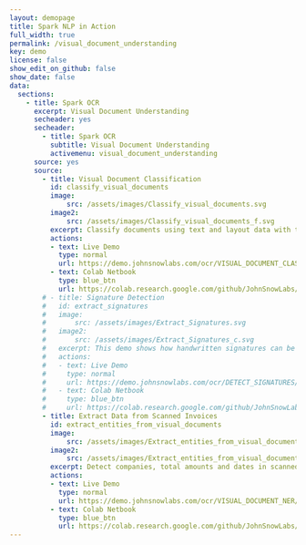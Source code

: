 ```yaml
---
layout: demopage
title: Spark NLP in Action
full_width: true
permalink: /visual_document_understanding
key: demo
license: false
show_edit_on_github: false
show_date: false
data:
  sections:  
    - title: Spark OCR
      excerpt: Visual Document Understanding
      secheader: yes
      secheader:
        - title: Spark OCR
          subtitle: Visual Document Understanding
          activemenu: visual_document_understanding
      source: yes
      source: 
        - title: Visual Document Classification
          id: classify_visual_documents
          image: 
              src: /assets/images/Classify_visual_documents.svg
          image2: 
              src: /assets/images/Classify_visual_documents_f.svg
          excerpt: Classify documents using text and layout data with the new features offered by Spark OCR.
          actions:
          - text: Live Demo
            type: normal
            url: https://demo.johnsnowlabs.com/ocr/VISUAL_DOCUMENT_CLASSIFY/
          - text: Colab Netbook
            type: blue_btn
            url: https://colab.research.google.com/github/JohnSnowLabs/spark-ocr-workshop/blob/master/jupyter/SparkOCRVisualDocumentClassifier.ipynb
        # - title: Signature Detection
        #   id: extract_signatures 
        #   image: 
        #       src: /assets/images/Extract_Signatures.svg
        #   image2: 
        #       src: /assets/images/Extract_Signatures_c.svg
        #   excerpt: This demo shows how handwritten signatures can be extracted from image/pdf documents using Spark OCR.
        #   actions:
        #   - text: Live Demo
        #     type: normal
        #     url: https://demo.johnsnowlabs.com/ocr/DETECT_SIGNATURES/
        #   - text: Colab Netbook
        #     type: blue_btn
        #     url: https://colab.research.google.com/github/JohnSnowLabs/spark-ocr-workshop/blob/3.6.0/jupyter/SparkOcrImageSignatureDetection.ipynb
        - title: Extract Data from Scanned Invoices
          id: extract_entities_from_visual_documents  
          image: 
              src: /assets/images/Extract_entities_from_visual_documents.svg
          image2: 
              src: /assets/images/Extract_entities_from_visual_documents_c.svg
          excerpt: Detect companies, total amounts and dates in scanned invoices using out of the box Spark OCR models. 
          actions:
          - text: Live Demo
            type: normal
            url: https://demo.johnsnowlabs.com/ocr/VISUAL_DOCUMENT_NER/
          - text: Colab Netbook
            type: blue_btn
            url: https://colab.research.google.com/github/JohnSnowLabs/spark-ocr-workshop/blob/master/jupyter/SparkOCRVisualDocumentNer.ipynb        
---
```

